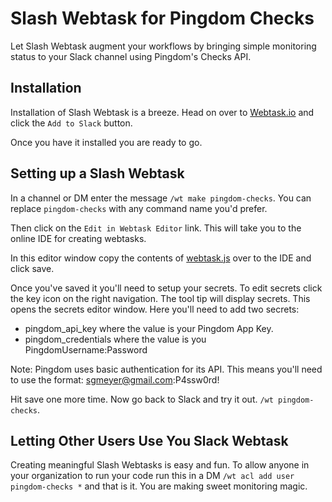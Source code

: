 # Slash Webtask for Pingdom Checks

Let Slash Webtask augment your workflows by bringing simple monitoring status to your Slack channel using Pingdom's Checks API.

## Installation

Installation of Slash Webtask is a breeze.  Head on over to [Webtask.io](https://webtask.io/slack) and click the `Add to Slack` button.

Once you have it installed you are ready to go.

## Setting up a Slash Webtask

In a channel or DM enter the message `/wt make pingdom-checks`.  You can replace `pingdom-checks` with any command name you'd prefer.  

Then click on the `Edit in Webtask Editor` link.  This will take you to the online IDE for creating webtasks.

In this editor window copy the contents of [webtask.js](https://raw.githubusercontent.com/sgmeyer/slash-wt-pingdom-checks/master/webtask.js) over to the IDE and click save.

Once you've saved it you'll need to setup your secrets.  To edit secrets click the key icon on the right navigation.  The tool tip will display secrets.  This opens the secrets editor window.  Here you'll need to add two secrets:

* pingdom_api_key where the value is your Pingdom App Key.
* pingdom_credentials where the value is you PingdomUsername:Password

Note: Pingdom uses basic authentication for its API.  This means you'll need to use the format: sgmeyer@gmail.com:P4ssw0rd!

Hit save one more time.  Now go back to Slack and try it out.  `/wt pingdom-checks`.

## Letting Other Users Use You Slack Webtask

Creating meaningful Slash Webtasks is easy and fun.  To allow anyone in your organization to run your code run this in a DM `/wt acl add user pingdom-checks *` and that is it.  You are making sweet monitoring magic.
